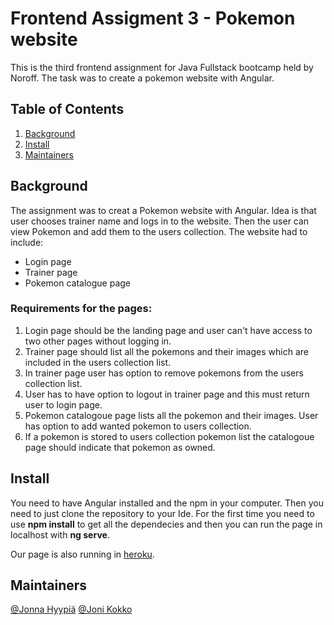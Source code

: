 # Frontend Assigment 3 - Pokemon website

This is the third frontend assignment for Java Fullstack bootcamp held by Noroff.
The task was to create a pokemon website with Angular. 

## Table of Contents

1. [Background](#background)
2. [Install](#install)
3. [Maintainers](#maintainers)

## Background
The assignment was to creat a Pokemon website with Angular. Idea is that user chooses trainer name and logs in to the website.
Then the user can view Pokemon and add them to the users collection. The website had to include:

- Login page
- Trainer page
- Pokemon catalogue page

### Requirements for the pages:

1. Login page should be the landing page and user can't have access to two other pages without logging in.
2. Trainer page should list all the pokemons and their images which are included in the users collection list.
3. In trainer page user has option to remove pokemons from the users collection list.
4. User has to have option to logout in trainer page and this must return user to login page.
5. Pokemon catalogoue page lists all the pokemon and their images. User has option to add wanted pokemon to users collection.
6. If a pokemon is stored to users collection pokemon list the catalogoue page should indicate that pokemon as owned.

## Install

You need to have Angular installed and the npm in your computer. Then you need to just clone the repository to your Ide. 
For the first time you need to use **npm install** to get all the dependecies and then you can run the page in localhost with **ng serve**.

Our page is also running in [heroku](https://pokemon-trainer-jojo.herokuapp.com/).

## Maintainers
[@Jonna Hyypiä](https://gitlab.com/johyy/) [@Joni Kokko](https://gitlab.com/joniko/)
